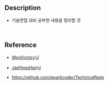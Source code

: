 Description
---------------
* 기술면접 대비 공부한 내용을 정리할 것

<br>

## Reference

- [WooVictory](https://github.com/WooVictory)님
- [JaeYeopHan](https://github.com/JaeYeopHan)님

- https://github.com/pparkcoder/TechnicalNote

